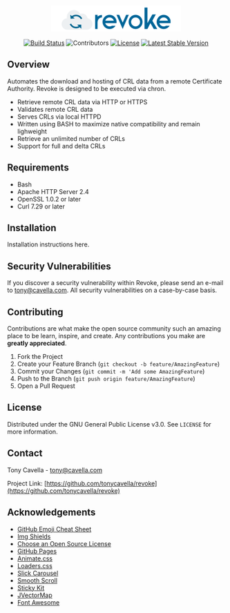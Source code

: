 <!-- PROJECT LOGO -->
<p align="center">
  <a href="https://github.com/tonycavella/revoke">
    <img src="logo.png" alt="Logo">
  </a>
</p>

<!-- PROJECT SHIELDS -->
<p align="center">
  <a href="https://github.com/tonycavella/revoke/"><img src="https://img.shields.io/badge/build-passing-brightgreen.svg" alt="Build Status"></a>
  <img src="https://img.shields.io/github/contributors/tonycavella/revoke.svg" alt="Contributors">
  <a href="LICENSE"><img src="https://img.shields.io/github/license/tonycavella/revoke.svg" alt="License"></a>
  <a href="https://github.com/tonycavella/revoke/releases"><img src="https://img.shields.io/github/release/tonycavella/revoke.svg" alt="Latest Stable Version"></a>
</p>

## Overview

Automates the download and hosting of CRL data from a remote Certificate Authority.  Revoke is designed to be executed via chron.  

- Retrieve remote CRL data via HTTP or HTTPS
- Validates remote CRL data
- Serves CRLs via local HTTPD
- Written using BASH to maximize native compatibility and remain lighweight
- Retrieve an unlimited number of CRLs
- Support for full and delta CRLs

## Requirements
- Bash
- Apache HTTP Server 2.4 
- OpenSSL 1.0.2 or later
- Curl 7.29 or later

## Installation

Installation instructions here.

## Security Vulnerabilities

If you discover a security vulnerability within Revoke, please send an e-mail to [tony@cavella.com](mailto:tony@cavella.com?Revoke%20Security%20Vulnerability). All security vulnerabilities on a case-by-case basis.

## Contributing

Contributions are what make the open source community such an amazing place to be learn, inspire, and create. Any contributions you make are **greatly appreciated**.

1. Fork the Project
2. Create your Feature Branch (`git checkout -b feature/AmazingFeature`)
3. Commit your Changes (`git commit -m 'Add some AmazingFeature`)
4. Push to the Branch (`git push origin feature/AmazingFeature`)
5. Open a Pull Request

## License

Distributed under the GNU General Public License v3.0. See `LICENSE` for more information.

## Contact

Tony Cavella - tony@cavella.com

Project Link: [https://github.com/tonycavella/revoke](https://github.com/tonycavella/revoke)

<!-- ACKNOWLEDGEMENTS -->
## Acknowledgements
* [GitHub Emoji Cheat Sheet](https://www.webpagefx.com/tools/emoji-cheat-sheet)
* [Img Shields](https://shields.io)
* [Choose an Open Source License](https://choosealicense.com)
* [GitHub Pages](https://pages.github.com)
* [Animate.css](https://daneden.github.io/animate.css)
* [Loaders.css](https://connoratherton.com/loaders)
* [Slick Carousel](https://kenwheeler.github.io/slick)
* [Smooth Scroll](https://github.com/cferdinandi/smooth-scroll)
* [Sticky Kit](http://leafo.net/sticky-kit)
* [JVectorMap](http://jvectormap.com)
* [Font Awesome](https://fontawesome.com)
